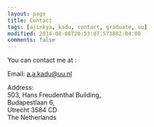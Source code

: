 ```yaml
---
layout: page
title: Contact
tags: [ajinkya, kadu, contact, graduate, uu]
modified: 2014-08-08T20:53:07.573882-04:00
comments: false
---
```


You can contact me at :

Email: <a.a.kadu@uu.nl>

Address:  
503, Hans Freudenthal Building,  
Budapestlaan 6,  
Utrecht 3584 CD  
The Netherlands
